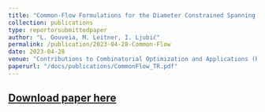 ```yaml
---
title: "Common-Flow Formulations for the Diameter Constrained Spanning and Steiner Tree Problems"
collection: publications
type: reportorsubmittedpaper 
author: "L. Gouveia, M. Leitner, I. Ljubić"
permalink: /publication/2023-04-28-Common-Flow
date: 2023-04-28
venue: "Contributions to Combinatorial Optimization and Applications (book edited by T. Crainic, M. Gendreau, A. Frangioni)"
paperurl: "/docs/publications/CommonFlow_TR.pdf"
---
```


[Download paper here](/docs/publications/CommonFlow_TR.pdf)
---

